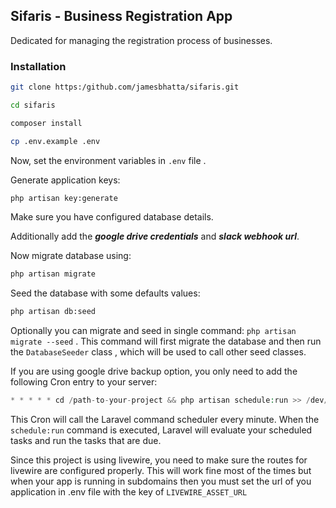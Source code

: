 ##  Sifaris - Business Registration App
Dedicated for managing the registration process of businesses.

### Installation
```bash
git clone https:/github.com/jamesbhatta/sifaris.git
```

```bash
cd sifaris
```

```bash
composer install
```

```bash
cp .env.example .env
```

Now, set the environment variables in ``` .env ``` file .

Generate application keys:
```bash
php artisan key:generate
```

Make sure you have configured database details.

Additionally add the ***google drive credentials*** and ***slack webhook url***.


Now migrate  database using:

```bash
php artisan migrate 
```

Seed the database with some defaults values:
```bash
php artisan db:seed
```
Optionally you can migrate and seed in single command: ```php artisan migrate --seed``` . This command will first migrate the database and then run the `DatabaseSeeder` class , which will be used to call other seed classes. 

If you are using google drive backup option, you only need to add the following Cron entry to your server:
```php
* * * * * cd /path-to-your-project && php artisan schedule:run >> /dev/null 2>&1
```
This Cron will call the Laravel command scheduler every minute. When the `schedule:run` command is executed, Laravel will evaluate your scheduled tasks and run the tasks that are due.

Since this project is using livewire, you need to make sure the routes for livewire are configured properly. This will work fine most of the times but when your app is running in subdomains then you must set the url of you application in .env file with the key of ``LIVEWIRE_ASSET_URL``
